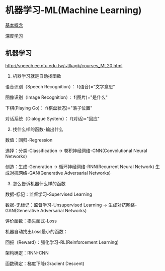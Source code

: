# 机器学习-ML(Machine Learning)

[基本概念](#机器学习)

[深度学习](DL)

## 机器学习

http://speech.ee.ntu.edu.tw/~tlkagk/courses_ML20.html

1. 机器学习就是自动找函数

语音识别（Speech Recognition）： f(语音)="文字意思"

图像识别（Image Recognition）： f(图片)="是什么"

下棋(Playing Go)： f(棋盘状态)="落子位置"

对话系统（Dialogue System）： f(对话)="回应"

2. 找什么样的函数-输出什么

数值：回归-Regression

选择：分类-Classification -> 卷积神经网络-CNN(Convolutional Neural Networks)

创造：生成-Generation -> 循环神经网络-RNN(Recurrent Neural Network) 生成对抗网络-GAN(Generative Adversarial Networks)

3. 怎么告诉机器什么样的函数

数据-标记：监督学习-Supervised Learning

数据-无标记：监督学习-Unsupervised Learning -> 生成对抗网络-GAN(Generative Adversarial Networks)

评价函数：损失函式-Loss

机器自动找出Loss最小的函数：

回报（Reward）：强化学习-RL(Reinforcement Learning)

架构确定：RNN-CNN

函数确定：梯度下降(Gradient Descent)

